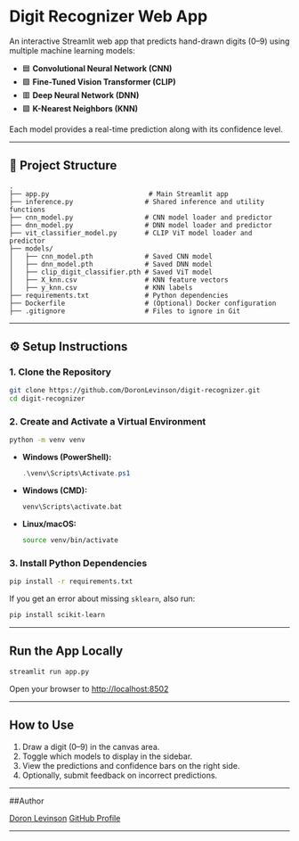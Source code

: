 # Digit Recognizer Web App

An interactive Streamlit web app that predicts hand-drawn digits (0–9) using multiple machine learning models:

- 🟦 **Convolutional Neural Network (CNN)**
- 🟪 **Fine-Tuned Vision Transformer (CLIP)**
- 🟥 **Deep Neural Network (DNN)**
- 🟩 **K-Nearest Neighbors (KNN)**

Each model provides a real-time prediction along with its confidence level.

---

## 📁 Project Structure

```
.
├── app.py                         # Main Streamlit app
├── inference.py                  # Shared inference and utility functions
├── cnn_model.py                  # CNN model loader and predictor
├── dnn_model.py                  # DNN model loader and predictor
├── vit_classifier_model.py       # CLIP ViT model loader and predictor
├── models/
│   ├── cnn_model.pth             # Saved CNN model
│   ├── dnn_model.pth             # Saved DNN model
│   ├── clip_digit_classifier.pth # Saved ViT model
│   ├── X_knn.csv                 # KNN feature vectors
│   ├── y_knn.csv                 # KNN labels
├── requirements.txt              # Python dependencies
├── Dockerfile                    # (Optional) Docker configuration
├── .gitignore                    # Files to ignore in Git
```

---

## ⚙️ Setup Instructions

### 1. Clone the Repository

```bash
git clone https://github.com/DoronLevinson/digit-recognizer.git
cd digit-recognizer
```

### 2. Create and Activate a Virtual Environment

```bash
python -m venv venv
```

- **Windows (PowerShell):**
  ```powershell
  .\venv\Scripts\Activate.ps1
  ```

- **Windows (CMD):**
  ```cmd
  venv\Scripts\activate.bat
  ```

- **Linux/macOS:**
  ```bash
  source venv/bin/activate
  ```

### 3. Install Python Dependencies

```bash
pip install -r requirements.txt
```

If you get an error about missing `sklearn`, also run:

```bash
pip install scikit-learn
```

---

## Run the App Locally

```bash
streamlit run app.py
```

Open your browser to [http://localhost:8502](http://localhost:8502)

---

## How to Use

1. Draw a digit (0–9) in the canvas area.
2. Toggle which models to display in the sidebar.
3. View the predictions and confidence bars on the right side.
4. Optionally, submit feedback on incorrect predictions.

---

##Author

[Doron Levinson](https://www.linkedin.com/in/doron-levinson/) 
[GitHub Profile](https://github.com/DoronLevinson)

---